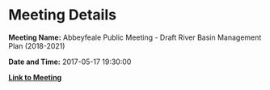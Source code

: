 # Meeting Details

**Meeting Name:** Abbeyfeale Public Meeting - Draft River Basin Management Plan (2018-2021)

**Date and Time:** 2017-05-17 19:30:00

**[Link to Meeting](https://www.limerick.ie/council/whats-on/citizen-engagement/abbeyfeale-public-meeting-draft-river-basin-management-plan)**
